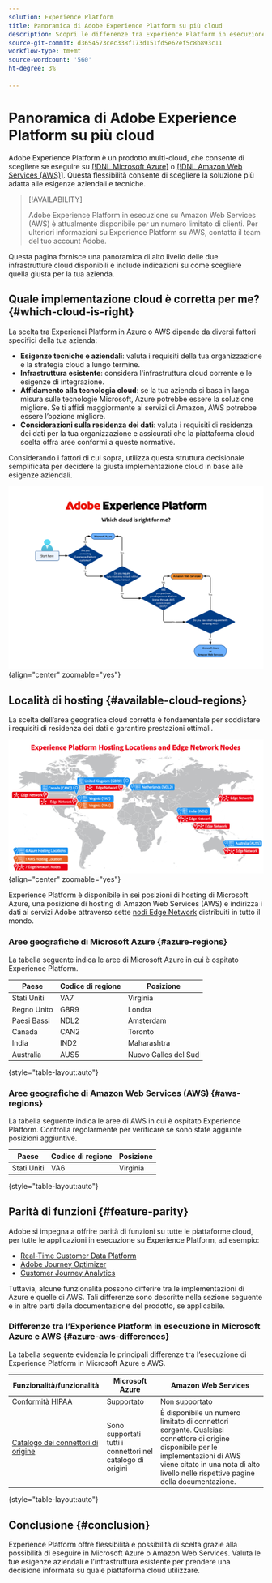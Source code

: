 ```yaml
---
solution: Experience Platform
title: Panoramica di Adobe Experience Platform su più cloud
description: Scopri le differenze tra Experience Platform in esecuzione in Microsoft Azure e Amazon Web Services.
source-git-commit: d3654573cec338f173d151fd5e62ef5c8b893c11
workflow-type: tm+mt
source-wordcount: '560'
ht-degree: 3%

---
```



# Panoramica di Adobe Experience Platform su più cloud

Adobe Experience Platform è un prodotto multi-cloud, che consente di scegliere se eseguire su [[!DNL Microsoft Azure]](https://azure.microsoft.com/en-us) o [[!DNL Amazon Web Services (AWS)]](https://aws.amazon.com/). Questa flessibilità consente di scegliere la soluzione più adatta alle esigenze aziendali e tecniche.

>[!AVAILABILITY]
>
>Adobe Experience Platform in esecuzione su Amazon Web Services (AWS) è attualmente disponibile per un numero limitato di clienti. Per ulteriori informazioni su Experience Platform su AWS, contatta il team del tuo account Adobe.

Questa pagina fornisce una panoramica di alto livello delle due infrastrutture cloud disponibili e include indicazioni su come scegliere quella giusta per la tua azienda.

## Quale implementazione cloud è corretta per me? {#which-cloud-is-right}

La scelta tra Experienci Platform in Azure o AWS dipende da diversi fattori specifici della tua azienda:

* **Esigenze tecniche e aziendali**: valuta i requisiti della tua organizzazione e la strategia cloud a lungo termine.
* **Infrastruttura esistente**: considera l&#39;infrastruttura cloud corrente e le esigenze di integrazione.
* **Affidamento alla tecnologia cloud**: se la tua azienda si basa in larga misura sulle tecnologie Microsoft, Azure potrebbe essere la soluzione migliore. Se ti affidi maggiormente ai servizi di Amazon, AWS potrebbe essere l’opzione migliore.
* **Considerazioni sulla residenza dei dati**: valuta i requisiti di residenza dei dati per la tua organizzazione e assicurati che la piattaforma cloud scelta offra aree conformi a queste normative.

Considerando i fattori di cui sopra, utilizza questa struttura decisionale semplificata per decidere la giusta implementazione cloud in base alle esigenze aziendali.

![Immagine che mostra la distribuzione geografica delle posizioni di hosting.](assets/multi-cloud/diagram-cloud.png){align="center" zoomable="yes"}

## Località di hosting {#available-cloud-regions}

La scelta dell’area geografica cloud corretta è fondamentale per soddisfare i requisiti di residenza dei dati e garantire prestazioni ottimali.

![Immagine che mostra la distribuzione geografica delle posizioni di hosting.](assets/multi-cloud/hosting-locations-map.png){align="center" zoomable="yes"}

Experience Platform è disponibile in sei posizioni di hosting di Microsoft Azure, una posizione di hosting di Amazon Web Services (AWS) e indirizza i dati ai servizi Adobe attraverso sette [nodi Edge Network](../collection/home.md#edge) distribuiti in tutto il mondo.

### Aree geografiche di Microsoft Azure {#azure-regions}

La tabella seguente indica le aree di Microsoft Azure in cui è ospitato Experience Platform.

| Paese | Codice di regione | Posizione |
|---------|-------------|----------|
| Stati Uniti | VA7 | Virginia |
| Regno Unito | GBR9 | Londra |
| Paesi Bassi | NDL2 | Amsterdam |
| Canada | CAN2 | Toronto |
| India | IND2 | Maharashtra |
| Australia | AUS5 | Nuovo Galles del Sud |

{style="table-layout:auto"}

### Aree geografiche di Amazon Web Services (AWS) {#aws-regions}

La tabella seguente indica le aree di AWS in cui è ospitato Experience Platform. Controlla regolarmente per verificare se sono state aggiunte posizioni aggiuntive.

| Paese | Codice di regione | Posizione |
|---------|-------------|----------|
| Stati Uniti | VA6 | Virginia |

{style="table-layout:auto"}

## Parità di funzioni {#feature-parity}

Adobe si impegna a offrire parità di funzioni su tutte le piattaforme cloud, per tutte le applicazioni in esecuzione su Experience Platform, ad esempio:

* [Real-Time Customer Data Platform](../rtcdp/home.md)
* [Adobe Journey Optimizer](https://experienceleague.adobe.com/it/docs/journey-optimizer/using/ajo-home)
* [Customer Journey Analytics](https://experienceleague.adobe.com/en/docs/analytics-platform/using/cja-landing)

Tuttavia, alcune funzionalità possono differire tra le implementazioni di Azure e quelle di AWS. Tali differenze sono descritte nella sezione seguente e in altre parti della documentazione del prodotto, se applicabile.

### Differenze tra l’Experience Platform in esecuzione in Microsoft Azure e AWS {#azure-aws-differences}

La tabella seguente evidenzia le principali differenze tra l’esecuzione di Experience Platform in Microsoft Azure e AWS.

| Funzionalità/funzionalità | Microsoft Azure | Amazon Web Services |
| --- | --- | --- |
| [Conformità HIPAA](https://www.adobe.com/trust/compliance/hipaa-ready.html) | Supportato | Non supportato |
| [Catalogo dei connettori di origine](/help/sources/home.md) | Sono supportati tutti i connettori nel catalogo di origini | È disponibile un numero limitato di connettori sorgente. Qualsiasi connettore di origine disponibile per le implementazioni di AWS viene citato in una nota di alto livello nelle rispettive pagine della documentazione. |

{style="table-layout:auto"}

<!-- To be determined if we need to add this part about the AI Assistant 

| [Experience Platform AI Assistant](/help/ai-assistant/home.md) | Supported | Not supported |

-->

## Conclusione {#conclusion}

Experience Platform offre flessibilità e possibilità di scelta grazie alla possibilità di eseguire in Microsoft Azure o Amazon Web Services. Valuta le tue esigenze aziendali e l’infrastruttura esistente per prendere una decisione informata su quale piattaforma cloud utilizzare.

